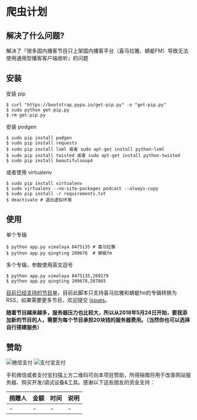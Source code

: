 # 爬虫计划


## 解决了什么问题?

解决了『很多国内播客节目只上架国内播客平台（喜马拉雅、蜻蜓FM）导致无法使用通用型播客客户端收听』的问题


## 安装

安装 pip

```shell
$ curl "https://bootstrap.pypa.io/get-pip.py" -o "get-pip.py"
$ sudo python get-pip.py
$ rm get-pip.py
```

安装 podgen

```shell
$ sudo pip install podgen
$ sudo pip install requests
$ sudo pip install lxml 或者 sudo apt-get install python-lxml
$ sudo pip install twisted 或者 sudo apt-get install python-twisted
$ sudo pip install beautifulsoup4
```

或者使用 virtualenv

```shell
$ sudo pip install virtualenv
$ sudo virtualenv --no-site-packages podcast --always-copy
$ sudo pip install -r requirements.txt
$ deactivate # 退出虚拟环境
```

## 使用

单个专辑

```shell
$ python app.py ximalaya 8475135 # 喜马拉雅
$ python app.py qingting 209678  # 蜻蜓fm
```

多个专辑，参数使用英文逗号

```shell
$ python app.py ximalaya 8475135,269179
$ python app.py qingting 209678,207865
```

[目前已经支持的节目单](https://github.com/forecho/Quicksilver/wiki/%E7%9B%AE%E5%89%8D%E5%B7%B2%E7%BB%8F%E6%94%AF%E6%8C%81%E7%9A%84%E8%8A%82%E7%9B%AE%E5%88%97%E8%A1%A8)，目前此脚本只支持喜马拉雅和蜻蜓fm的专辑转换为 RSS，如果需要更多节目，欢迎提交 [Issues](https://github.com/forecho/Quicksilver/issues)。

**随着节目越来越多，服务器压力也比较大，所以从2018年5月24日开始，要我添加新的节目的人，需要为每个节目承担20块钱的服务器费用。（当然你也可以选择自行搭建服务）**


## 赞助

![微信支付](https://raw.githubusercontent.com/iiYii/getyii/master/wechat-pay.png)
![支付宝支付](https://raw.githubusercontent.com/iiYii/getyii/master/ali-pay.png)

手机微信或者支付宝扫描上方二维码可向本项目赞助，所得捐赠将用于改善网站服务器、购买开发/调试设备&工具。感谢以下这些朋友的资金支持：


捐赠人    | 金额 | 时间 | 说明
-------|------|------ | ------
   | -  | - | - | -
